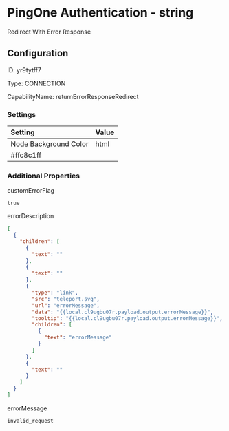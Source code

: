 # PingOne Authentication - string 
Redirect With Error Response
## Configuration
ID:  yr9tytff7

Type: CONNECTION 

CapabilityName: returnErrorResponseRedirect

### Settings
| Setting | Value  |
| :------------------------ | ---------------------------------------- |
| Node Background Color | html 
#ffc8c1ff | 






### Additional Properties
customErrorFlag
```bool 
true
```


errorDescription
```json 
[
  {
    "children": [
      {
        "text": ""
      },
      {
        "text": ""
      },
      {
        "type": "link",
        "src": "teleport.svg",
        "url": "errorMessage",
        "data": "{{local.cl9ugbu07r.payload.output.errorMessage}}",
        "tooltip": "{{local.cl9ugbu07r.payload.output.errorMessage}}",
        "children": [
          {
            "text": "errorMessage"
          }
        ]
      },
      {
        "text": ""
      }
    ]
  }
]
```


errorMessage
```string 
invalid_request
```




